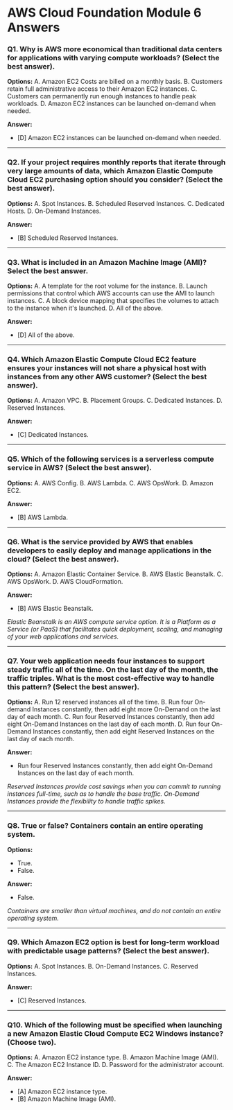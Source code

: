 # AWS Cloud Foundation Module 6 Answers

### Q1. Why is AWS more economical than traditional data centers for applications with varying compute workloads? (Select the best answer).
**Options:**
A. Amazon EC2 Costs are billed on a monthly basis.
B. Customers retain full administrative access to their Amazon EC2 instances.
C. Customers can permanently run enough instances to handle peak workloads.
D. Amazon EC2 instances can be launched on-demand when needed.

**Answer:**
- [D] Amazon EC2 instances can be launched on-demand when needed.

---

### Q2. If your project requires monthly reports that iterate through very large amounts of data, which Amazon Elastic Compute Cloud EC2 purchasing option should you consider? (Select the best answer).
**Options:**
A. Spot Instances.
B. Scheduled Reserved Instances.
C. Dedicated Hosts.
D. On-Demand Instances.

**Answer:**
- [B] Scheduled Reserved Instances.

---

### Q3. What is included in an Amazon Machine Image (AMI)? Select the best answer.
**Options:**
A. A template for the root volume for the instance.
B. Launch permissions that control which AWS accounts can use the AMI to launch instances.
C. A block device mapping that specifies the volumes to attach to the instance when it's launched.
D. All of the above.

**Answer:**
- [D] All of the above.

---

### Q4. Which Amazon Elastic Compute Cloud EC2 feature ensures your instances will not share a physical host with instances from any other AWS customer? (Select the best answer).
**Options:**
A. Amazon VPC.
B. Placement Groups.
C. Dedicated Instances.
D. Reserved Instances.

**Answer:**
- [C] Dedicated Instances.

---

### Q5. Which of the following services is a serverless compute service in AWS? (Select the best answer).
**Options:**
A. AWS Config.
B. AWS Lambda.
C. AWS OpsWork.
D. Amazon EC2.

**Answer:**
- [B] AWS Lambda.

---

### Q6. What is the service provided by AWS that enables developers to easily deploy and manage applications in the cloud? (Select the best answer).
**Options:**
A. Amazon Elastic Container Service.
B. AWS Elastic Beanstalk.
C. AWS OpsWork.
D. AWS CloudFormation.

**Answer:**
- [B] AWS Elastic Beanstalk.

*Elastic Beanstalk is an AWS compute service option. It is a Platform as a Service (or PaaS) that facilitates quick deployment, scaling, and managing of your web applications and services.*

---

### Q7. Your web application needs four instances to support steady traffic all of the time. On the last day of the month, the traffic triples. What is the most cost-effective way to handle this pattern? (Select the best answer).
**Options:**
A. Run 12 reserved instances all of the time.
B. Run four On-demand Instances constantly, then add eight more On-Demand on the last day of each month.
C. Run four Reserved Instances constantly, then add eight On-Demand Instances on the last day of each month.
D. Run four On-Demand Instances constantly, then add eight Reserved Instances on the last day of each month.

**Answer:**
- Run four Reserved Instances constantly, then add eight On-Demand Instances on the last day of each month.

*Reserved Instances provide cost savings when you can commit to running instances full-time, such as to handle the base traffic. On-Demand Instances provide the flexibility to handle traffic spikes.*

---

### Q8. True or false? Containers contain an entire operating system.
**Options:**
- True.
- False.

**Answer:**
- False.

*Containers are smaller than virtual machines, and do not contain an entire operating system.*

---

### Q9. Which Amazon EC2 option is best for long-term workload with predictable usage patterns? (Select the best answer).
**Options:**
A. Spot Instances.
B. On-Demand Instances.
C. Reserved Instances.

**Answer:**
- [C] Reserved Instances.

---

### Q10. Which of the following must be specified when launching a new Amazon Elastic Cloud Compute EC2 Windows instance? (Choose two).
**Options:**
A. Amazon EC2 instance type.
B. Amazon Machine Image (AMI).
C. The Amazon EC2 Instance ID.
D. Password for the administrator account.

**Answer:**
- [A] Amazon EC2 instance type.
- [B] Amazon Machine Image (AMI).